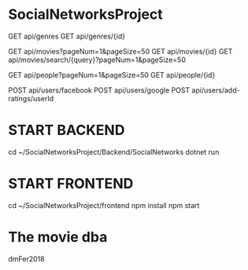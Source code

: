 # SocialNetworksProject

GET api/genres
GET api/genres/{id}

GET api/movies?pageNum=1&pageSize=50
GET api/movies/{id}
GET api/movies/search/{query}?pageNum=1&pageSize=50

GET api/people?pageNum=1&pageSize=50
GET api/people/{id}

POST api/users/facebook
POST api/users/google
POST api/users/add-ratings/userId

# START BACKEND
cd ~/SocialNetworksProject/Backend/SocialNetworks
dotnet run

# START FRONTEND
cd ~/SocialNetworksProject/frontend
npm install
npm start

# The movie dba
dmFer2018
